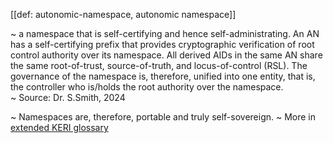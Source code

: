 [[def: autonomic-namespace, autonomic namespace]]

~ a namespace that is self-certifying and hence self-administrating. An AN has a self-certifying prefix that provides cryptographic verification of root control authority over its namespace. All derived AIDs in the same AN share the same root-of-trust, source-of-truth, and locus-of-control (RSL). The governance of the namespace is, therefore, unified into one entity, that is, the controller who is/holds the root authority over the namespace.  
~ Source: Dr. S.Smith, 2024

~ Namespaces are, therefore, portable and truly self-sovereign.
~ More in <a href="https://weboftrust.github.io/WOT-terms/docs/glossary/autonomic-namespace">extended KERI glossary</a>
